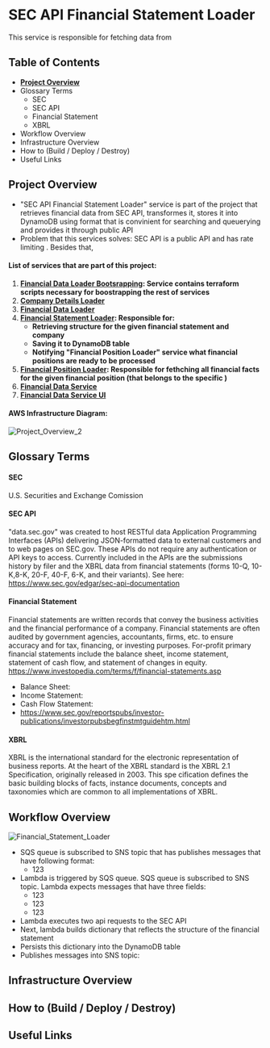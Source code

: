 # SEC API Financial Statement Loader
This service is responsible for fetching data from 

## Table of Contents
- **[Project Overview](#project-overview)**
- Glossary Terms
  - SEC
  - SEC API
  - Financial Statement
  - XBRL
- Workflow Overview
- Infrastructure Overview
- How to (Build / Deploy / Destroy)
- Useful Links

## Project Overview
- "SEC API Financial Statement Loader" service is part of the project that retrieves financial data from SEC API, transformes it, stores it into DynamoDB using format that is convinient for searching and queuerying and provides it through public API 
- Problem that this services solves: SEC API is a public API and has rate limiting . Besides that, 

#### List of services that are part of this project:
1. **[Financial Data Loader Bootsrapping](https://github.com/Mikhail-Vilms/sec-api-financial-data-loader-bootsrapping): Service contains terraform scripts necessary for boostrapping the rest of services**
2. **[Company Details Loader](https://github.com/Mikhail-Vilms/sec-api-company-details-loader)**
3. **[Financial Data Loader](https://github.com/Mikhail-Vilms/sec-api-financial-data-loader)**
4. **[Financial Statement Loader](https://github.com/Mikhail-Vilms/sec-api-financial-statement-loader): Responsible for:**
   - **Retrieving structure for the given financial statement and company**
   - **Saving it to DynamoDB table**
   - **Notifying "Financial Position Loader" service what financial positions are ready to be processed**
5. **[Financial Position Loader](https://github.com/Mikhail-Vilms/sec-api-financial-position-loader): Responsible for fethching all financial facts for the given financial position (that belongs to the specific )**
6. **[Financial Data Service](https://github.com/Mikhail-Vilms/sec-api-financial-data-service)**
7. **[Financial Data Service UI](https://github.com/Mikhail-Vilms/sec-api-financial-data-service-ui)**

#### AWS Infrastructure Diagram:
![Project_Overview_2](https://user-images.githubusercontent.com/57194114/188555596-ea1ff87c-8909-4ee8-864f-d14a41127af0.jpg)

## Glossary Terms

#### SEC
U.S. Securities and Exchange Comission

#### SEC API
"data.sec.gov" was created to host RESTful data Application Programming Interfaces (APIs) delivering JSON-formatted data to external customers and to web pages on SEC.gov. These APIs do not require any authentication or API keys to access. Currently included in the APIs are the submissions history by filer and the XBRL data from financial statements (forms 10-Q, 10-K,8-K, 20-F, 40-F, 6-K, and their variants). See here: https://www.sec.gov/edgar/sec-api-documentation

#### Financial Statement
Financial statements are written records that convey the business activities and the financial performance of a company. Financial statements are often audited by government agencies, accountants, firms, etc. to ensure accuracy and for tax, financing, or investing purposes. For-profit primary financial statements include the balance sheet, income statement, statement of cash flow, and statement of changes in equity. https://www.investopedia.com/terms/f/financial-statements.asp
  - Balance Sheet:
  - Income Statement:
  - Cash Flow Statement:
  - https://www.sec.gov/reportspubs/investor-publications/investorpubsbegfinstmtguidehtm.html

#### XBRL
XBRL is the international standard for the electronic representation of business reports. At the heart of the XBRL standard is the XBRL 2.1 Specification, originally released in 2003. This spe cification defines the basic building blocks of facts, instance documents, concepts and taxonomies which are common to all implementations of XBRL.


## Workflow Overview
![Financial_Statement_Loader](https://user-images.githubusercontent.com/57194114/188558467-c8e858f7-540b-4332-a5a0-563ea86418dc.jpg)

- SQS queue is subscribed to SNS topic that has publishes messages that have following format:
  - 123 
- Lambda is triggered by SQS queue. SQS queue is subscribed to SNS topic. Lambda expects messages that have three fields:
  - 123
  - 123
  - 123
- Lambda executes two api requests to the SEC API
- Next, lambda builds dictionary that reflects the structure of the financial statement
- Persists this dictionary into the DynamoDB table
- Publishes messages into SNS topic: 


## Infrastructure Overview

## How to (Build / Deploy / Destroy)

## Useful Links

